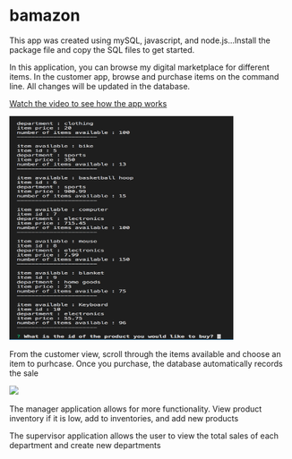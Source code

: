 # bamazon

<p>This app was created using mySQL, javascript, and node.js...Install the package file and copy the SQL files to get started. </p>

<p>In this application, you can browse my digital marketplace for different items.  In the customer app, browse and purchase items on the command line.  All changes will be updated in the database.</p>

[Watch the video to see how the app works](https://www.youtube.com/watch?v=sxWO0kOMVxg&feature=youtu.be)

<img src="./images/customer-view.png" width="400" height="400">
<p>From the customer view, scroll through the items available and choose an item to purhcase.  Once you purchase, the database automatically records the sale</p>
<img src="./images/customer-sql.png">

<p>The manager application allows for more functionality.  View product inventory if it is low, add to inventories, and add new products</p>

<p>The supervisor application allows the user to view the total sales of each department and create new departments</p>
